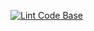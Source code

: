 [![Lint Code Base](https://github.com/laile823/FirstIO/actions/workflows/super-linter.yml/badge.svg)](https://github.com/laile823/FirstIO/actions/workflows/super-linter.yml)
